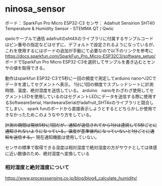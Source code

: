 # ninosa_sensor

ボード： SparkFun Pro Micro ESP32-C3
センサ： Adafruit Sensirion SHT40 Temperature & Humidity Sensor - STEMMA QT / Qwiic

qwiicケーブルで通信
adafruitのsht4Xのライブラリに付属するサンプルコードはピン番号の指定などはせずに、デフォルトで設定されるようになっているが、これを使用するにはボードの追加が手動にて必要なので以下のリンクを参考に
https://docs.sparkfun.com/SparkFun_Pro_Micro-ESP32C3/software_setup/
ボードでSparkFun Pro Micro ESP32-C3を選択してサンプルを書き込むとセンサの値を取得できる。

動作はsparkfun ESP32-C3で5秒に一回の頻度で測定してarduino nanoへI2Cでデータを渡してセグメントへ表示。
1分に1回の頻度でスプレッドシートに計測時間、温度、絶対湿度を送信している。
arduino　nanoをわざわざ使用してセグメントLEDを使用しているのはセグメントLEDにデータを送信する際に使用するSoftweareSerial, HardwearaSerialがadafruit_SHT4xのライブラリと競合してしまい、
spark funのボードから直接表示しようとするとどちらかしか使用できなかったためこのようなやり方をしている。

~~計測の期間は現状5秒に1回だが、通知が送信されてから1分は連続して5秒ごとに通知されないようになっている。温度が基準値内になっていないと1分ごとに通知を送信する。~~
現在通知機能は使用していない。

センサの標準で取得できる湿度は相対湿度で絶対湿度の方がサウナとしては体感に近い数値のため、絶対湿度へ変換している
### 相対湿度と絶対湿度について
https://www.processsensing.co.jp/blog/blog4_calculate_humidity/

